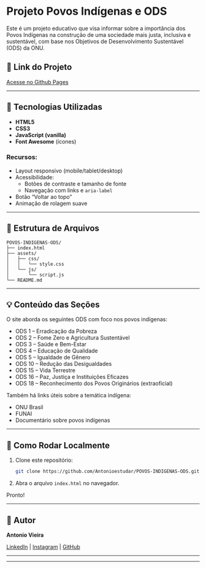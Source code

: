 # Projeto Povos Indígenas e ODS

Este é um projeto educativo que visa informar sobre a importância dos Povos Indígenas na construção de uma sociedade mais justa, inclusiva e sustentável, com base nos Objetivos de Desenvolvimento Sustentável (ODS) da ONU.

## 🔗 Link do Projeto

[Acesse no Github Pages](https://antonioestudar.github.io/POVOS-INDIGENAS-ODS/)

---

## 🧩 Tecnologias Utilizadas

- **HTML5**
- **CSS3**
- **JavaScript (vanilla)**
- **Font Awesome** (ícones)

### Recursos:

- Layout responsivo (mobile/tablet/desktop)
- Acessibilidade:
  - Botões de contraste e tamanho de fonte
  - Navegação com links e `aria-label`
- Botão “Voltar ao topo”
- Animação de rolagem suave

---

## 📄 Estrutura de Arquivos

```
POVOS-INDIGENAS-ODS/
├── index.html
├── assets/
│   ├── css/
│   │   └── style.css
│   └── js/
│       └── script.js
└── README.md
```

---

## 💡 Conteúdo das Seções

O site aborda os seguintes ODS com foco nos povos indígenas:

- ODS 1 – Erradicação da Pobreza
- ODS 2 – Fome Zero e Agricultura Sustentável
- ODS 3 – Saúde e Bem-Estar
- ODS 4 – Educação de Qualidade
- ODS 5 – Igualdade de Gênero
- ODS 10 – Redução das Desigualdades
- ODS 15 – Vida Terrestre
- ODS 16 – Paz, Justiça e Instituições Eficazes
- ODS 18 – Reconhecimento dos Povos Originários (extraoficial)

Também há links úteis sobre a temática indígena:
- ONU Brasil
- FUNAI
- Documentário sobre povos indígenas

---

## 📲 Como Rodar Localmente

1. Clone este repositório:
   ```bash
   git clone https://github.com/Antonioestudar/POVOS-INDIGENAS-ODS.git
   ```
2. Abra o arquivo `index.html` no navegador.

Pronto!

---

## 👤 Autor

**Antonio Vieira**

[LinkedIn](https://www.linkedin.com/in/antonio-costa-951708120) | [Instagram](https://www.instagram.com/anthonnyocosta?igsh=ZjZkZDlvdXljamE0) | [GitHub](https://github.com/Antonioestudar)

---

---

